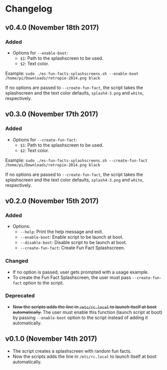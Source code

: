 # Changelog

## v0.4.0 (November 18th 2017)

### Added

* Options for `--enable-boot`:
    * `$1`: Path to the splashscreen to be used.
    * `$2`: Text color.

Example: `sudo ./es-fun-facts-splashscreens.sh --enable-boot /home/pi/Downloads/retropie-2014.png black`

If no options are passed to `--create-fun-fact`, the script takes the splashscreen and the text color defaults, `splash4-3.png` and `white`, respectively.

## v0.3.0 (November 17th 2017)

### Added

* Options for `--create-fun-fact`:
    * `$1`: Path to the splashscreen to be used.
    * `$2`: Text color.

Example: `sudo ./es-fun-facts-splashscreens.sh --create-fun-fact /home/pi/Downloads/retropie-2014.png black`

If no options are passed to `--create-fun-fact`, the script takes the splashscreen and the text color defaults, `splash4-3.png` and `white`, respectively.

## v0.2.0 (November 15th 2017)

### Added

* Options:
    * `--help`: Print the help message and exit.
    * `--enable-boot`: Enable script to be launch at boot.
    * `--disable-boot`: Disable script to be launch at boot.
    * `--create-fun-fact`: Create Fun Fact Splashscreen.

### Changed

* If no option is passed, user gets prompted with a usage example.
* To create the Fun Fact Splashscreen, the user must pass `--create-fun-fact` option to the script.

### Deprecated

* ~~Now the scripts adds the line in `/etc/rc.local` to launch itself at boot automatically.~~ The user must enable this function (launch script at boot) by passing `--enable-boot` option to the script instead of adding it automatically.

## v0.1.0 (November 14th 2017)

* The script creates a splashscreen with random fun facts.
* Now the scripts adds the line in `/etc/rc.local` to launch itself at boot automatically.
